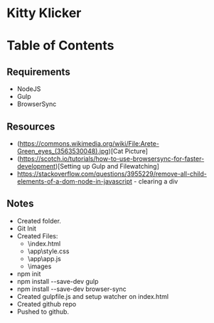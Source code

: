 # Kitty Klicker

# Table of Contents

## Requirements
* NodeJS
* Gulp
* BrowserSync
##  Resources
* (https://commons.wikimedia.org/wiki/File:Arete-Green_eyes_(3563530048).jpg)[Cat Picture]
* (https://scotch.io/tutorials/how-to-use-browsersync-for-faster-development)[Setting up Gulp and Filewatching]
*  https://stackoverflow.com/questions/3955229/remove-all-child-elements-of-a-dom-node-in-javascript - clearing a div

## Notes
* Created folder.
* Git Init
* Created Files:
    * \index.html
    * \app\style.css
    * \app\app.js
    * \images
* npm init
* npm install --save-dev gulp
* npm install --save-dev browser-sync
* Created gulpfile.js and setup watcher on index.html
* Created github repo
* Pushed to github.

